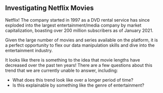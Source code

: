 ## Investigating Netflix Movies

Netflix! The company started in 1997 as a DVD rental service has since exploded into the largest entertainment/media company by market capitalization, boasting over 200 million subscribers as of January 2021.

Given the large number of movies and series available on the platform, it is a perfect opportunity to flex our data manipulation skills and dive into the entertainment industry. 


It looks like there is something to the idea that movie lengths have decreased over the past ten years! There are a few questions about this trend that we are currently unable to answer, including:

- What does this trend look like over a longer period of time?
- Is this explainable by something like the genre of entertainment?
